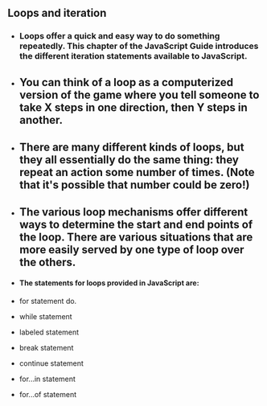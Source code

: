 ## Loops and iteration

* ### Loops offer a quick and easy way to do something repeatedly. This chapter of the JavaScript Guide introduces the different iteration statements available to JavaScript.

* ## You can think of a loop as a computerized version of the game where you tell someone to take X steps in one direction, then Y steps in another. 
* ## There are many different kinds of loops, but they all essentially do the same thing: they repeat an action some number of times. (Note that it's possible that number could be zero!)

* ## The various loop mechanisms offer different ways to determine the start and end points of the loop. There are various situations that are more easily served by one type of loop over the others.

- #### The statements for loops provided in JavaScript are:

* for statement
do.
* while statement

* labeled statement
* break statement
* continue statement
* for...in statement
* for...of statement